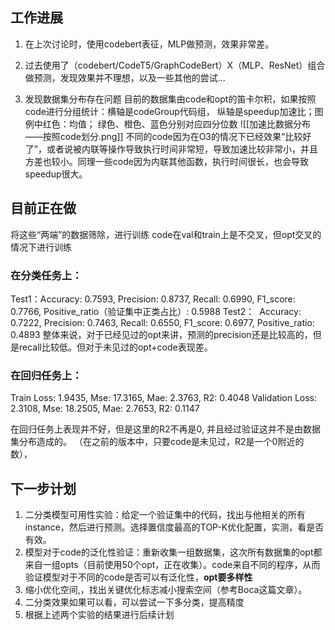 ## 工作进展
1. 在上次讨论时，使用codebert表征，MLP做预测，效果非常差。

2. 过去使用了（codebert/CodeT5/GraphCodeBert）X（MLP、ResNet）组合做预测，发现效果并不理想，以及一些其他的尝试...

3. 发现数据集分布存在问题
   目前的数据集由code和opt的笛卡尔积，如果按照code进行分组统计：横轴是codeGroup代码组， 纵轴是speedup加速比；图例中红色：均值； 绿色、橙色、蓝色分别对应四分位数
![[加速比数据分布——按照code划分.png]] 不同的code因为在O3的情况下已经效果“比较好了”，或者说被内联等操作导致执行时间非常短，导致加速比较非常小，并且方差也较小。同理一些code因为内联其他函数，执行时间很长，也会导致speedup很大。


## 目前正在做
将这些“两端”的数据筛除，进行训练
code在val和train上是不交叉，但opt交叉的情况下进行训练
### 在分类任务上：
Test1：Accuracy: 0.7593, Precision: 0.8737, Recall: 0.6990, F1_score: 0.7766, Positive_ratio（验证集中正类占比）: 0.5988
Test2：  Accuracy: 0.7222, Precision: 0.7463, Recall: 0.6550, F1_score: 0.6977, Positive_ratio: 0.4893
整体来说，对于已经见过的opt来讲，预测的precision还是比较高的，但是recall比较低。但对于未见过的opt+code表现差。

### 在回归任务上：
Train Loss:         1.9435,   Mse: 17.3165,    Mae: 2.3763,     R2: 0.4048
Validation Loss: 2.3108,   Mse: 18.2505,    Mae: 2.7653,     R2: 0.1147

在回归任务上表现并不好，但是这里的R2不再是0, 并且经过验证这并不是由数据集分布造成的。 （在之前的版本中，只要code是未见过，R2是一个0附近的数），


## 下一步计划
1. 二分类模型可用性实验：给定一个验证集中的代码，找出与他相关的所有instance，然后进行预测。选择置信度最高的TOP-K优化配置，实测，看是否有效。
2. 模型对于code的泛化性验证：重新收集一组数据集，这次所有数据集的opt都来自一组opts（目前使用50个opt，正在收集）。code来自不同的程序，从而验证模型对于不同的code是否可以有泛化性，**opt要多样性**
3. 缩小优化空间,，找出关键优化标志减小搜索空间（参考Boca这篇文章）。
4. 二分类效果如果可以看，可以尝试一下多分类，提高精度
5. 根据上述两个实验的结果进行后续计划